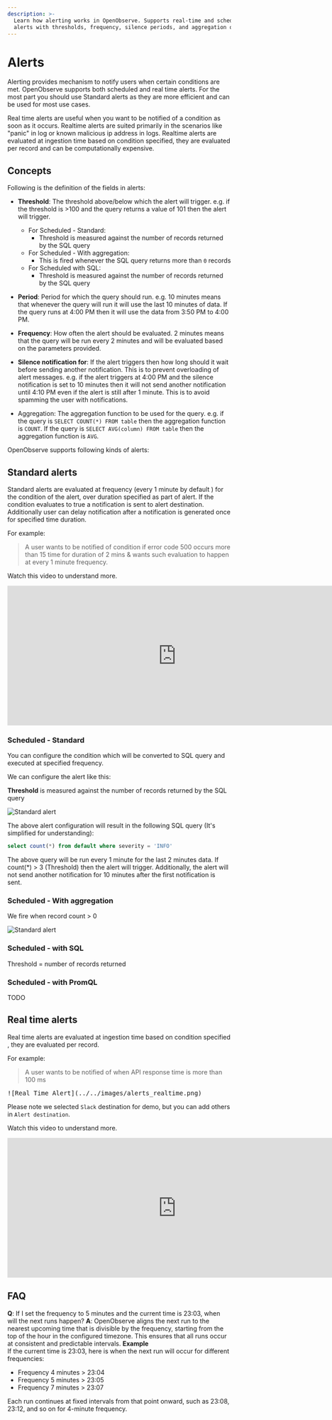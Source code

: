 ```yaml
---
description: >-
  Learn how alerting works in OpenObserve. Supports real-time and scheduled
  alerts with thresholds, frequency, silence periods, and aggregation options.
---
```

# Alerts

Alerting provides mechanism to notify users when certain conditions are met. OpenObserve supports both scheduled and real time alerts. For the most part you should use Standard alerts as they are more efficient and can be used for most use cases.

Real time alerts are useful when you want to be notified of a condition as soon as it occurs. Realtime alerts are suited primarily in the scenarios like "panic" in log or known malicious ip address in logs. Realtime alerts are evaluated at ingestion time based on condition specified, they are evaluated per record and can be computationally expensive.

## Concepts

Following is the definition of the fields in alerts:

- **Threshold**: The threshold above/below which the alert will trigger. e.g. if the threshold is >100 and the query returns a value of 101 then the alert will trigger.
    - For Scheduled - Standard:
        - Threshold is measured against the number of records returned by the SQL query
    - For Scheduled - With aggregation:
        - This is fired whenever the SQL query returns more than `0` records
    - For Scheduled with SQL:
        - Threshold is measured against the number of records returned by the SQL query

- **Period**: Period for which the query should run. e.g. 10 minutes means that whenever the query will run it will use the last 10 minutes of data. If the query runs at 4:00 PM then it will use the data from 3:50 PM to 4:00 PM.

- **Frequency**: How often the alert should be evaluated. 2 minutes means that the query will be run every 2 minutes and will be evaluated based on the parameters provided.

- **Silence notification for**: If the alert triggers then how long should it wait before sending another notification. This is to prevent overloading of alert messages. e.g. if the alert triggers at 4:00 PM and the silence notification is set to 10 minutes then it will not send another notification until 4:10 PM even if the alert is still after 1 minute. This is to avoid spamming the user with notifications.

- Aggregation: The aggregation function to be used for the query. e.g. if the query is `SELECT COUNT(*) FROM table` then the aggregation function is `COUNT`. If the query is `SELECT AVG(column) FROM table` then the aggregation function is `AVG`.

OpenObserve supports following kinds of alerts:

## Standard alerts

Standard alerts are evaluated at frequency (every 1 minute by default ) for the condition of the alert, over duration specified as part of alert. If the condition evaluates to true a notification is sent to alert destination. Additionally user can delay notification after a notification is generated once for specified time duration.

For example: 

> A user wants to be notified of condition if error code 500 occurs more than 15 time for duration of 2 mins & wants such evaluation to happen at every 1 minute frequency.

Watch this video to understand more.

<iframe width="760" height="315" src="https://www.youtube.com/embed/9F0jZ_mZSlo?si=Yrlr4E6tFbD50g3h" title="YouTube video player" frameborder="0" allow="accelerometer; autoplay; clipboard-write; encrypted-media; gyroscope; picture-in-picture; web-share" referrerpolicy="strict-origin-when-cross-origin" allowfullscreen></iframe>

### Scheduled - Standard

You can configure the condition which will be converted to SQL query and executed at specified frequency.

We can configure the alert like this:

**Threshold** is measured against the number of records returned by the SQL query

![Standard alert](../../images/alerts/standard_alert.png)

The above alert configuration will result in the following SQL query (It's simplified for understanding):

```sql
select count(*) from default where severity = 'INFO' 
```

The above query will be run every 1 minute for the last 2 minutes data. If count(*) > 3 (Threshold) then the alert will trigger. Additionally, the alert will not send another notification for 10 minutes after the first notification is sent.

### Scheduled - With aggregation

We fire when record count > 0

![Standard alert](../../images/alerts/aggregation_alert.png)


### Scheduled - with SQL

Threshold = number of records returned

### Scheduled - with PromQL

TODO


## Real time alerts

Real time alerts are evaluated at ingestion time based on condition specified , they are evaluated per record.

For example: 

> A user wants to be notified of when API response time is more than 100 ms

<kbd>
![Real Time Alert](../../images/alerts_realtime.png)
</kbd>

Please note we selected `Slack` destination for demo, but you can add others in `Alert destination`.

Watch this video to understand more.

<iframe width="760" height="315" src="https://www.youtube.com/embed/QvgyHU3_wME?si=xv03MHM6KoQo8pCm" title="YouTube video player" frameborder="0" allow="accelerometer; autoplay; clipboard-write; encrypted-media; gyroscope; picture-in-picture; web-share" referrerpolicy="strict-origin-when-cross-origin" allowfullscreen></iframe>

## FAQ
**Q**: If I set the frequency to 5 minutes and the current time is 23:03, when will the next runs happen?
**A**: OpenObserve aligns the next run to the nearest upcoming time that is divisible by the frequency, starting from the top of the hour in the configured timezone. This ensures that all runs occur at consistent and predictable intervals.
**Example**<br>
If the current time is 23:03, here is when the next run will occur for different frequencies:

- Frequency 4 minutes > 23:04
- Frequency 5 minutes > 23:05
- Frequency 7 minutes > 23:07

Each run continues at fixed intervals from that point onward, such as 23:08, 23:12, and so on for 4-minute frequency.

